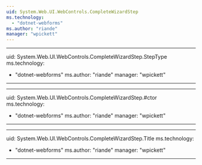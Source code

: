 ```yaml
---
uid: System.Web.UI.WebControls.CompleteWizardStep
ms.technology: 
  - "dotnet-webforms"
ms.author: "riande"
manager: "wpickett"
---
```


---
uid: System.Web.UI.WebControls.CompleteWizardStep.StepType
ms.technology: 
  - "dotnet-webforms"
ms.author: "riande"
manager: "wpickett"
---

---
uid: System.Web.UI.WebControls.CompleteWizardStep.#ctor
ms.technology: 
  - "dotnet-webforms"
ms.author: "riande"
manager: "wpickett"
---

---
uid: System.Web.UI.WebControls.CompleteWizardStep.Title
ms.technology: 
  - "dotnet-webforms"
ms.author: "riande"
manager: "wpickett"
---
